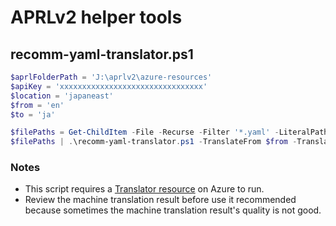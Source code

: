 # APRLv2 helper tools

## recomm-yaml-translator.ps1

```powershell
$aprlFolderPath = 'J:\aprlv2\azure-resources'
$apiKey = 'xxxxxxxxxxxxxxxxxxxxxxxxxxxxxxxx'
$location = 'japaneast'
$from = 'en'
$to = 'ja'

$filePaths = Get-ChildItem -File -Recurse -Filter '*.yaml' -LiteralPath $aprlFolderPath | Select-Object -ExpandProperty 'FullName'
$filePaths | .\recomm-yaml-translator.ps1 -TranslateFrom $from -TranslateTo $to -ApiKey $apiKey -Location $location -Overwrite
```

### Notes

- This script requires a [Translator resource](https://learn.microsoft.com/azure/ai-services/translator/text-translation/quickstart/rest-api) on Azure to run.
- Review the machine translation result before use it recommended because sometimes the machine translation result's quality is not good.
